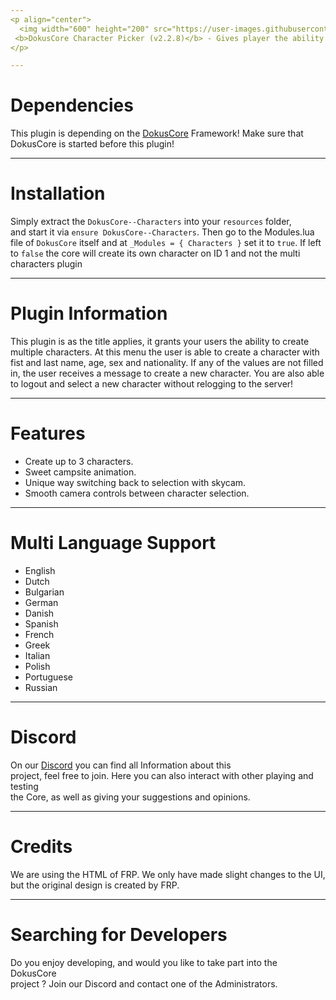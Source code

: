 ```yaml
---
<p align="center">
  <img width="600" height="200" src="https://user-images.githubusercontent.com/49053928/111937011-2e9b8080-8ac7-11eb-914a-a0d94380d611.gif"><br>
 <b>DokusCore Character Picker (v2.2.8)</b> - Gives player the ability to create multiple characters.
</p>

---
```

# Dependencies
This plugin is depending on the [DokusCore](https://github.com/dokucore) Framework!
Make sure that DokusCore is started before this plugin!

---
# Installation
Simply extract the `DokusCore--Characters` into your `resources` folder, <br>
and start it via `ensure DokusCore--Characters`. Then go to the Modules.lua <br>
file of `DokusCore` itself and at `_Modules = { Characters }` set it to `true`.
If left to `false` the core will create its own character on ID 1 and not the
multi characters plugin

---
# Plugin Information
This plugin is as the title applies, it grants your users the ability
to create multiple characters. At this menu the user is able to create a
character with fist and last name, age, sex and nationality. If any of
the values are not filled in, the user receives a message to create a new
character. You are also able to logout and select a new character without
relogging to the server!

---
# Features
- Create up to 3 characters.
- Sweet campsite animation.
- Unique way switching back to selection with skycam.
- Smooth camera controls between character selection.

---
# Multi Language Support
  - English
  - Dutch
  - Bulgarian
  - German
  - Danish
  - Spanish
  - French
  - Greek
  - Italian
  - Polish
  - Portuguese
  - Russian

---
# Discord
On our [Discord](https://discord.com/invite/ksQRq25Hcz) you can find all Information about this<br>
project, feel free to join. Here you can also interact with other playing and testing<br>
the Core, as well as giving your suggestions and opinions.

---
# Credits
We are using the HTML of FRP. We only have made slight
changes to the UI, but the original design is created by FRP.

---
# Searching for Developers
Do you enjoy developing, and would you like to take part into the DokusCore<br>
project ? Join our Discord and contact one of the Administrators.
